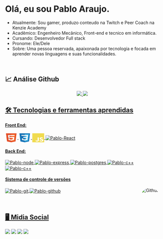 # Olá, eu sou Pablo Araujo.

- Atualmente: Sou gamer, produzo conteudo na Twitch e Peer Coach na Kenzie Academy
- Acadêmico: Engenheiro Mecânico, Front-end e tecnico em informática.
- Cursando: Desenvolvedor Full stack
- Pronome: Ele/Dele
- Sobre: Uma pessoa reservada, apaixonada por tecnologia e focada em aprender novas linguagens e suas funcionalidades.

<br>

## 📈 Análise Github
<div align="center">
  <a href="https://github.com/pablorzenha">
  <img height="180em" src="https://github-readme-stats.vercel.app/api?username=pablorzenha&show_icons=true&theme=dark&include_all_commits=true&count_private=true"/>
  <img height="180em" src="https://github-readme-stats.vercel.app/api/top-langs/?username=pablorzenha&layout=compact&langs_count=7&theme=dark"/>
</div>
   
## 🛠 Tecnologias e ferramentas aprendidas
<div>
  <h4>Front End:</h4>
  <img align="center" alt="Pablo-HTML" height="30" width="40" src="https://raw.githubusercontent.com/devicons/devicon/master/icons/html5/html5-original.svg">
  <img align="center" alt="Pablo-CSS" height="30" width="40" src="https://raw.githubusercontent.com/devicons/devicon/master/icons/css3/css3-original.svg">
  <img align="center" alt="Pablo-Js" height="30" width="40" src="https://raw.githubusercontent.com/devicons/devicon/master/icons/javascript/javascript-plain.svg">
  <img align="center" alt="Pablo-React" height="30" width="40" src="https://cdn.jsdelivr.net/gh/devicons/devicon/icons/react/react-original.svg" />
  <h4>Back End:</h4>
  <img align="center" alt="Pablo-node" height="30" width="40" src="https://upload.wikimedia.org/wikipedia/commons/d/d9/Node.js_logo.svg" />
  <img align="center" alt="Pablo-express" height="20" width="40" src="https://www.atatus.com/images/devicon/icon-express.svg" />
  <img align="center" alt="Pablo-postgres" height="30" width="30" src="https://user-images.githubusercontent.com/24623425/36042969-f87531d4-0d8a-11e8-9dee-e87ab8c6a9e3.png"/>
  <img align="center" alt="Pablo-c++" height="30" width="30" src="https://user-images.githubusercontent.com/42747200/46140125-da084900-c26d-11e8-8ea7-c45ae6306309.png">
  <img align="center" alt="Pablo-c++" height="30" width="40" src="https://cdn.jsdelivr.net/gh/devicons/devicon/icons/php/php-original.svg" />
   <h4>Sistema de controle de versões</h4>
  <img align="center" alt="Pablo-git" height="30" width="30" src="https://git-scm.com/images/logos/downloads/Git-Icon-1788C.png">
  
  <img align="center" alt="Pablo-github" height="30" width="40" src="https://upload.wikimedia.org/wikipedia/commons/9/91/Octicons-mark-github.svg">
  <img align="right" alt="Github" height="150" style="border-radius:50px;" src="https://i.imgur.com/2aDWueW.png">
  
</div>
 <br>
  <br>
  
 ## 🖥️ Midia Social
<div> 
  <a href="https://www.instagram.com/pablo_araujo_/" target="_blank"><img src="https://img.shields.io/badge/-Instagram-%23E4405F?style=for-the-badge&logo=instagram&logoColor=white" target="_blank"></a>
 	<a href="https://www.twitch.tv/pablorzenha" target="_blank"><img src="https://img.shields.io/badge/Twitch-9146FF?style=for-the-badge&logo=twitch&logoColor=white" target="_blank"></a>
  <a href = "mailto:pabloaraujo_engmec@hotmail.com"><img src="https://img.shields.io/badge/-mail-%23333?style=for-the-badge&logo=gmail&logoColor=white" target="_blank"></a>
  <a href="https://www.linkedin.com/in/pablo-araujo-441402167/" target="_blank"><img src="https://img.shields.io/badge/-LinkedIn-%230077B5?style=for-the-badge&logo=linkedin&logoColor=white" target="_blank"></a> 
 

 
</div>
 
<br>
<br>
<br>
 

